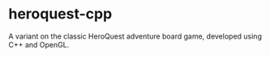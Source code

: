 heroquest-cpp
=============

A variant on the classic HeroQuest adventure board game, developed using C++ and OpenGL.
